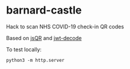 # barnard-castle

Hack to scan NHS COVID-19 check-in QR codes

Based on [jsQR](https://github.com/cozmo/jsQR) and [jwt-decode](https://github.com/auth0/jwt-decode)


To test locally:

```
python3 -m http.server
```
